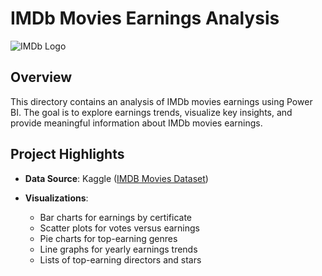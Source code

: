 # IMDb Movies Earnings Analysis

![IMDb Logo](https://upload.wikimedia.org/wikipedia/commons/thumb/6/69/IMDB_Logo_2016.svg/320px-IMDB_Logo_2016.svg.png)

## Overview

This directory contains an analysis of IMDb movies earnings using Power BI. The goal is to explore earnings trends, visualize key insights, and provide meaningful information about IMDb movies earnings.

## Project Highlights

- **Data Source**: Kaggle ([IMDB Movies Dataset](https://www.kaggle.com/datasets/harshitshankhdhar/imdb-dataset-of-top-1000-movies-and-tv-shows))

- **Visualizations**:
  - Bar charts for earnings by certificate
  - Scatter plots for votes versus earnings
  - Pie charts for top-earning genres
  - Line graphs for yearly earnings trends
  - Lists of top-earning directors and stars